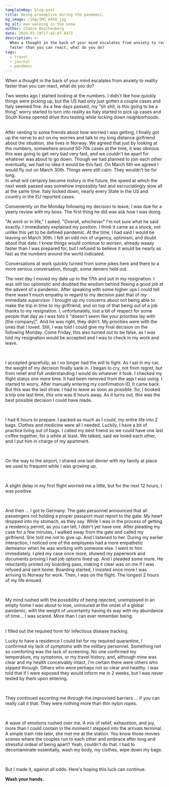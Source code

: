 ```yaml
---
templateKey: blog-post
title: Being preemptive during the pandemic.
bg_image: /img/IMG_8450.jpg
bg_alt: man walking in the snow
author: Chance Reichenberg
date: 2020-03-19T17:42:07.647Z
description: >-
  When a thought in the back of your mind escalates from anxiety to reality
  faster than you can react, what do you do?
tags:
  - travel
  - journal
  - pandemic
---
```

<div class="article-text">

When a thought in the back of your mind escalates from anxiety to reality faster than you can react, what do you do?

Two weeks ago I started looking at the numbers. I didn't like how quickly things were picking up, but the US had only just gotten a couple cases and Italy seemed fine. As a few days passed, my "oh shit, is this going to be a thing" worry started to turn into reality as Italy started to pick up cases and South Korea opened drive thru testing while locking down neighborhoods. 

<br/>
After venting to some friends about how worried I was getting, I finally got up the nerve to act on my worries and talk to my long distance girlfriend about the situation, she lives in Norway. 
We agreed that just by looking at the numbers, somewhere around 50-70k cases at the time, it was obvious this was going to get very bad very fast, and we couldn't be apart for whatever was about to go down. Though we had planned to join each other eventually, we had no idea it would be this fast. On March 6th we agreed I would 
fly out on March 30th. Things were still calm. They wouldn't be for long.

<br/>
In what will certainly become history in the future, the speed at which the next week passed was somehow impossibly fast and excruciatingly slow all at the same time. Italy locked down, nearly every State in the US and country in the EU reported cases.

<br/>

Conveniently on the Monday following my decision to leave, I was due for a yearly review with my boss. The first thing he did was ask how I was doing.

 "At work or in life," I asked.
"Overall, whichever" I'm not sure what he said exactly.
I immediately explained my position.
I think it came as a shock, not unlike this yet to be defined pandemic.
At the time, I had said I would be leaving on March 30th. I felt an odd mix of urgency, optimism, and doubt about that date. I knew things would continue to worsen, already waaay faster than I was prepared for, but I refused to believe it would be nearly as fast as the numbers around the world indicated.

Conversations at work quickly turned from some jokes here and there to a more serious conversation, though, some deniers held out. 

The next day I moved my date up to the 17th and put in my resignation. I was still too optimistic and doubted the wisdom behind fleeing a good job at the advent of a pandemic. After speaking with some higher ups I could tell there wasn't much empathy in regard to my decision past that of my immediate supervisor.
I brought up my concerns about not being able to make the trip in time to my girlfriend, and on top of that being out of a job thanks to my resignation.
I, unfortunately, lost a bit of respect for some people that day as I was told it "doesn't seem like your priorities lay with \[the company]". And he was right, they didn't. My priorities were with the ones that I loved.  Still, I was told I could give my final decision on the following Monday. Come Friday, this also turned out to be false, as I was told my resignation would be accepted and I was to check in my work and leave.

<br/>

I accepted gracefully, as I no longer had the will to fight. As I sat in my car, the weight of my decision finally sank in. I began to cry, not from regret, but from relief and full understanding I would do whatever it took.
I checked my flight status one more time. It had been removed from the app I was using. I started to worry. After manually entering my confirmation ID, It came back.
But this was the last straw. I had to leave as soon as possible. So, I booked a trip one last time, this one was 6 hours away. As it turns out, this was the best possible decision I could have made.

<br/>

I had 6 hours to prepare. I packed as much as I could, my entire life into 2 bags. Clothes and medicine were all I needed. Luckily, I have a bit of practice living out of bags.
I called my best friend so we could have one last coffee together, for a while at least. We talked, said we loved each other, and I put him in charge of my apartment.

<br/>

On the way to the airport, I shared one last dinner with my family at place we used to frequent while I was growing up. 

<br/>

A slight delay in my first flight worried me a little, but for the next 12 hours, I was positive.

<br/>

And then ... I got to Germany. 
The gate personnel announced that all passengers not holding a proper passport must report to the gate. My heart dropped into my stomach, as they say.
While I was in the process of getting a residency permit, as you can tell, I didn't yet have one. 
After pleading my case for a few minutes, I walked away from the gate and called my girlfriend. 
She told me not to give up. 
And I listened to her. 
During my earlier interaction, I noticed one of the employees had a more empathetic demeanor when he was working with someone else.
I went to him immediately.
I pled my case once more, showed my paperwork and documents proving I had job options lined up. And I pleaded some more.
He reluctantly printed my boarding pass, making it clear was on me if I was refused and sent home.
Boarding started, I insisted once more I was arriving to Norway for work.
Then, I was on the flight.
The longest 2 hours of my life ensued.

<br/>

My mind rushed with the possibility of being rejected, unemployed in an empty home I was about to lose, uninsured at the onset of a global pandemic, with the weight of uncertainty having its way with my abundance of time... I was scared. More than I can ever remember being. 

<br/>
I filled out the required form for infectious disease tracking. 

<br/>

Lucky to have a residence I could list for my required quarantine, I confirmed my lack of symptoms with the military personnel. Something not so comforting was the lack of screening. No one confirmed my temperature, my symptoms, or my travel history, and, although mine was clear and my health conceivably intact, I'm certain there were others who slipped through. Others who were perhaps not so clear and healthy. 
I was told that if I were exposed they would inform me in 2 weeks, but I was never tested by them upon entering.

<br/>

They continued escorting me through the improvised barriers ... if you can really call it that. They were nothing more than thin nylon ropes.

<br/>

A wave of emotions rushed over me. A mix of relief, exhaustion, and joy, more than I could contain in the moment I stepped into the arrivals terminal. A simple train ride later, she met me at the station. 
You know those movies scenes where the couples run to each other and embrace after long and stressful ordeal of being apart? Yeah, couldn't do that. 
I had to decontaminate essentially, wash my body, my clothes, wipe down my bags. 

<br/>

But I made it, against all odds. Here's hoping this luck can continue.

**Wash your hands.**

</div>

